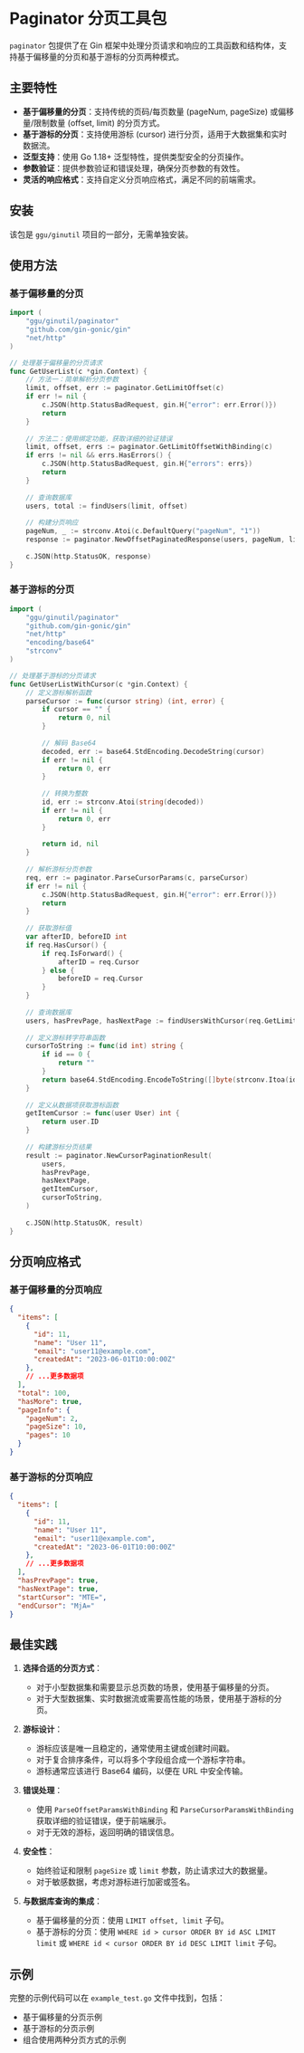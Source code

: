 # Paginator 分页工具包

`paginator` 包提供了在 Gin 框架中处理分页请求和响应的工具函数和结构体，支持基于偏移量的分页和基于游标的分页两种模式。

## 主要特性

* **基于偏移量的分页**：支持传统的页码/每页数量 (pageNum, pageSize) 或偏移量/限制数量 (offset, limit) 的分页方式。
* **基于游标的分页**：支持使用游标 (cursor) 进行分页，适用于大数据集和实时数据流。
* **泛型支持**：使用 Go 1.18+ 泛型特性，提供类型安全的分页操作。
* **参数验证**：提供参数验证和错误处理，确保分页参数的有效性。
* **灵活的响应格式**：支持自定义分页响应格式，满足不同的前端需求。

## 安装

该包是 `ggu/ginutil` 项目的一部分，无需单独安装。

## 使用方法

### 基于偏移量的分页

```go
import (
    "ggu/ginutil/paginator"
    "github.com/gin-gonic/gin"
    "net/http"
)

// 处理基于偏移量的分页请求
func GetUserList(c *gin.Context) {
    // 方法一：简单解析分页参数
    limit, offset, err := paginator.GetLimitOffset(c)
    if err != nil {
        c.JSON(http.StatusBadRequest, gin.H{"error": err.Error()})
        return
    }
    
    // 方法二：使用绑定功能，获取详细的验证错误
    limit, offset, errs := paginator.GetLimitOffsetWithBinding(c)
    if errs != nil && errs.HasErrors() {
        c.JSON(http.StatusBadRequest, gin.H{"errors": errs})
        return
    }
    
    // 查询数据库
    users, total := findUsers(limit, offset)
    
    // 构建分页响应
    pageNum, _ := strconv.Atoi(c.DefaultQuery("pageNum", "1"))
    response := paginator.NewOffsetPaginatedResponse(users, pageNum, limit, total)
    
    c.JSON(http.StatusOK, response)
}
```

### 基于游标的分页

```go
import (
    "ggu/ginutil/paginator"
    "github.com/gin-gonic/gin"
    "net/http"
    "encoding/base64"
    "strconv"
)

// 处理基于游标的分页请求
func GetUserListWithCursor(c *gin.Context) {
    // 定义游标解析函数
    parseCursor := func(cursor string) (int, error) {
        if cursor == "" {
            return 0, nil
        }
        
        // 解码 Base64
        decoded, err := base64.StdEncoding.DecodeString(cursor)
        if err != nil {
            return 0, err
        }
        
        // 转换为整数
        id, err := strconv.Atoi(string(decoded))
        if err != nil {
            return 0, err
        }
        
        return id, nil
    }
    
    // 解析游标分页参数
    req, err := paginator.ParseCursorParams(c, parseCursor)
    if err != nil {
        c.JSON(http.StatusBadRequest, gin.H{"error": err.Error()})
        return
    }
    
    // 获取游标值
    var afterID, beforeID int
    if req.HasCursor() {
        if req.IsForward() {
            afterID = req.Cursor
        } else {
            beforeID = req.Cursor
        }
    }
    
    // 查询数据库
    users, hasPrevPage, hasNextPage := findUsersWithCursor(req.GetLimit(), afterID, beforeID)
    
    // 定义游标转字符串函数
    cursorToString := func(id int) string {
        if id == 0 {
            return ""
        }
        return base64.StdEncoding.EncodeToString([]byte(strconv.Itoa(id)))
    }
    
    // 定义从数据项获取游标函数
    getItemCursor := func(user User) int {
        return user.ID
    }
    
    // 构建游标分页结果
    result := paginator.NewCursorPaginationResult(
        users,
        hasPrevPage,
        hasNextPage,
        getItemCursor,
        cursorToString,
    )
    
    c.JSON(http.StatusOK, result)
}
```

## 分页响应格式

### 基于偏移量的分页响应

```json
{
  "items": [
    {
      "id": 11,
      "name": "User 11",
      "email": "user11@example.com",
      "createdAt": "2023-06-01T10:00:00Z"
    },
    // ...更多数据项
  ],
  "total": 100,
  "hasMore": true,
  "pageInfo": {
    "pageNum": 2,
    "pageSize": 10,
    "pages": 10
  }
}
```

### 基于游标的分页响应

```json
{
  "items": [
    {
      "id": 11,
      "name": "User 11",
      "email": "user11@example.com",
      "createdAt": "2023-06-01T10:00:00Z"
    },
    // ...更多数据项
  ],
  "hasPrevPage": true,
  "hasNextPage": true,
  "startCursor": "MTE=",
  "endCursor": "MjA="
}
```

## 最佳实践

1. **选择合适的分页方式**：
   - 对于小型数据集和需要显示总页数的场景，使用基于偏移量的分页。
   - 对于大型数据集、实时数据流或需要高性能的场景，使用基于游标的分页。

2. **游标设计**：
   - 游标应该是唯一且稳定的，通常使用主键或创建时间戳。
   - 对于复合排序条件，可以将多个字段组合成一个游标字符串。
   - 游标通常应该进行 Base64 编码，以便在 URL 中安全传输。

3. **错误处理**：
   - 使用 `ParseOffsetParamsWithBinding` 和 `ParseCursorParamsWithBinding` 获取详细的验证错误，便于前端展示。
   - 对于无效的游标，返回明确的错误信息。

4. **安全性**：
   - 始终验证和限制 `pageSize` 或 `limit` 参数，防止请求过大的数据量。
   - 对于敏感数据，考虑对游标进行加密或签名。

5. **与数据库查询的集成**：
   - 基于偏移量的分页：使用 `LIMIT offset, limit` 子句。
   - 基于游标的分页：使用 `WHERE id > cursor ORDER BY id ASC LIMIT limit` 或 `WHERE id < cursor ORDER BY id DESC LIMIT limit` 子句。

## 示例

完整的示例代码可以在 `example_test.go` 文件中找到，包括：

- 基于偏移量的分页示例
- 基于游标的分页示例
- 组合使用两种分页方式的示例 